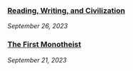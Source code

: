 ### [Reading, Writing, and Civilization](/blog/rome/reading-writing-civilization)

_September 26, 2023_

### [The First Monotheist](/blog/rome/worlds-first-monotheist)

_September 21, 2023_
